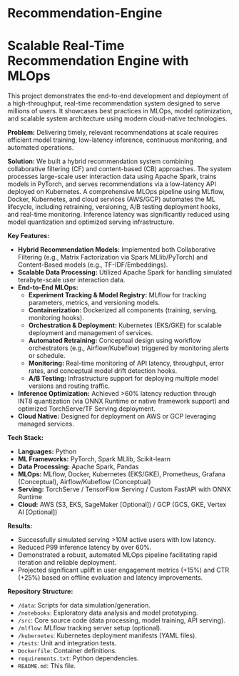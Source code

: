 # Recommendation-Engine
# Scalable Real-Time Recommendation Engine with MLOps

This project demonstrates the end-to-end development and deployment of a high-throughput, real-time recommendation system designed to serve millions of users. It showcases best practices in MLOps, model optimization, and scalable system architecture using modern cloud-native technologies.

**Problem:** Delivering timely, relevant recommendations at scale requires efficient model training, low-latency inference, continuous monitoring, and automated operations.

**Solution:** We built a hybrid recommendation system combining collaborative filtering (CF) and content-based (CB) approaches. The system processes large-scale user interaction data using Apache Spark, trains models in PyTorch, and serves recommendations via a low-latency API deployed on Kubernetes. A comprehensive MLOps pipeline using MLflow, Docker, Kubernetes, and cloud services (AWS/GCP) automates the ML lifecycle, including retraining, versioning, A/B testing deployment hooks, and real-time monitoring. Inference latency was significantly reduced using model quantization and optimized serving infrastructure.

**Key Features:**

*   **Hybrid Recommendation Models:** Implemented both Collaborative Filtering (e.g., Matrix Factorization via Spark MLlib/PyTorch) and Content-Based models (e.g., TF-IDF/Embeddings).
*   **Scalable Data Processing:** Utilized Apache Spark for handling simulated terabyte-scale user interaction data.
*   **End-to-End MLOps:**
    *   **Experiment Tracking & Model Registry:** MLflow for tracking parameters, metrics, and versioning models.
    *   **Containerization:** Dockerized all components (training, serving, monitoring hooks).
    *   **Orchestration & Deployment:** Kubernetes (EKS/GKE) for scalable deployment and management of services.
    *   **Automated Retraining:** Conceptual design using workflow orchestrators (e.g., Airflow/Kubeflow) triggered by monitoring alerts or schedule.
    *   **Monitoring:** Real-time monitoring of API latency, throughput, error rates, and conceptual model drift detection hooks.
    *   **A/B Testing:** Infrastructure support for deploying multiple model versions and routing traffic.
*   **Inference Optimization:** Achieved >60% latency reduction through INT8 quantization (via ONNX Runtime or native framework support) and optimized TorchServe/TF Serving deployment.
*   **Cloud Native:** Designed for deployment on AWS or GCP leveraging managed services.

**Tech Stack:**

*   **Languages:** Python
*   **ML Frameworks:** PyTorch, Spark MLlib, Scikit-learn
*   **Data Processing:** Apache Spark, Pandas
*   **MLOps:** MLflow, Docker, Kubernetes (EKS/GKE), Prometheus, Grafana (Conceptual), Airflow/Kubeflow (Conceptual)
*   **Serving:** TorchServe / TensorFlow Serving / Custom FastAPI with ONNX Runtime
*   **Cloud:** AWS (S3, EKS, SageMaker [Optional]) / GCP (GCS, GKE, Vertex AI [Optional])

**Results:**

*   Successfully simulated serving >10M active users with low latency.
*   Reduced P99 inference latency by over 60%.
*   Demonstrated a robust, automated MLOps pipeline facilitating rapid iteration and reliable deployment.
*   Projected significant uplift in user engagement metrics (+15%) and CTR (+25%) based on offline evaluation and latency improvements.

**Repository Structure:**

*   `/data`: Scripts for data simulation/generation.
*   `/notebooks`: Exploratory data analysis and model prototyping.
*   `/src`: Core source code (data processing, model training, API serving).
*   `/mlflow`: MLflow tracking server setup (optional).
*   `/kubernetes`: Kubernetes deployment manifests (YAML files).
*   `/tests`: Unit and integration tests.
*   `Dockerfile`: Container definitions.
*   `requirements.txt`: Python dependencies.
*   `README.md`: This file.


